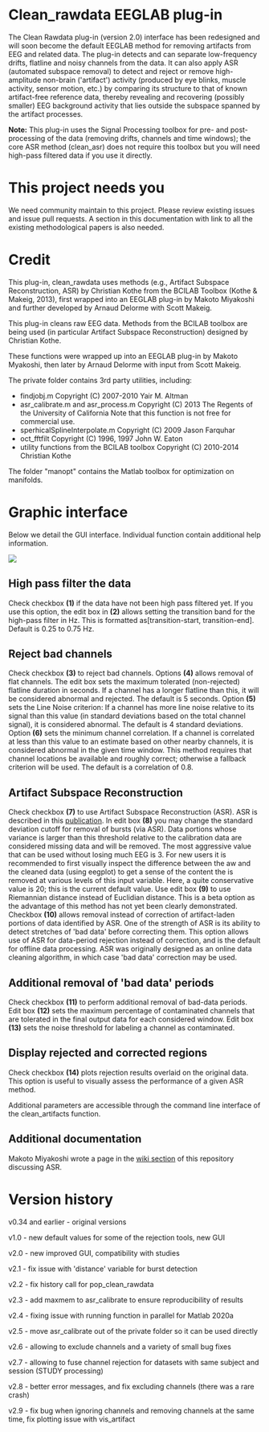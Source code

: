 # Clean_rawdata EEGLAB plug-in

The Clean Rawdata plug-in (version 2.0) interface has been redesigned and will soon become the default EEGLAB method for removing artifacts from EEG and related data. The plug-in detects and can separate low-frequency drifts, flatline and noisy channels from the data. It can also apply ASR (automated subspace removal) to detect and reject or remove high-amplitude non-brain ('artifact') activity (produced by eye blinks, muscle activity, sensor motion, etc.) by comparing its structure to that of known artifact-free reference data, thereby revealing and recovering (possibly smaller) EEG background activity that lies outside the subspace spanned by the artifact processes.

**Note:** This plug-in uses the Signal Processing toolbox for pre- and post-processing of the data (removing drifts, channels and time windows); the core ASR method (clean_asr) does not require this toolbox but you will need high-pass filtered data if you use it directly.

# This project needs you

We need community maintain to this project. Please review existing issues and issue pull requests. A section in this documentation with link to all the existing methodological papers is also needed.

# Credit

This plug-in, clean_rawdata uses methods (e.g., Artifact Subspace 
Reconstruction, ASR) by Christian Kothe from the BCILAB Toolbox 
(Kothe & Makeig, 2013), first wrapped into an EEGLAB plug-in by 
Makoto Miyakoshi and further developed by Arnaud Delorme with 
Scott Makeig.

This plug-in cleans raw EEG data. Methods from the BCILAB toolbox
are being used (in particular Artifact Subspace Reconstruction)
designed by Christian Kothe.

These functions were wrapped up into an EEGLAB plug-in by Makoto
Myakoshi, then later by Arnaud Delorme with input from Scott
Makeig.

The private folder contains 3rd party utilities, including:
- findjobj.m Copyright (C) 2007-2010 Yair M. Altman
- asr_calibrate.m and asr_process.m
 Copyright (C) 2013 The Regents of the University of California
 Note that this function is not free for commercial use.
- sperhicalSplineInterpolate.m Copyright (C) 2009 Jason Farquhar
- oct_fftfilt Copyright (C) 1996, 1997 John W. Eaton
- utility functions from the BCILAB toolbox Copyright (C) 2010-2014 Christian Kothe

The folder "manopt" contains the Matlab toolbox for optimization on manifolds.

# Graphic interface

Below we detail the GUI interface. Individual function contain additional help information.

![](gui_interface.png)

## High pass filter the data

Check checkbox **(1)** if the data have not been high pass filtered yet. If you use this option, the edit box in **(2)** allows setting the transition band for the high-pass filter in Hz. This is formatted as[transition-start, transition-end]. Default is 0.25 to 0.75 Hz.

## Reject bad channels

Check checkbox **(3)** to reject bad channels. Options **(4)** allows removal of flat channels. The edit box sets the maximum tolerated (non-rejected) flatline duration in seconds. If a channel has a longer flatline than this, it will be considered abnormal and rejected. The default is 5 seconds. Option **(5)** sets the Line Noise criterion: If a channel has more line noise relative to its signal than this value (in standard deviations based on the total channel signal), it is considered abnormal. The default is 4 standard deviations. Option **(6)** sets the minimum channel correlation. If a channel is correlated at less than this value to an estimate based on other nearby channels, it is considered abnormal in the given time window. This method requires that channel locations be available and roughly correct; otherwise a fallback criterion will be used. The default is a correlation of 0.8.

## Artifact Subspace Reconstruction

Check checkbox **(7)** to use Artifact Subspace Reconstruction (ASR). ASR is described in this [publication](https://www.ncbi.nlm.nih.gov/pubmed/26415149). In edit box **(8)** you may change the standard deviation cutoff for removal of bursts (via ASR). Data portions whose variance is larger than this threshold relative to the calibration data are considered missing data and will be removed. The most aggressive value that can be used without losing much EEG is 3. For new users it is recommended to first visually inspect the difference between the aw and the cleaned data (using eegplot) to get a sense of the content the is removed at various levels of this input variable. Here, a quite conservative value is 20; this is the current default value. Use edit box **(9)** to use Riemannian distance instead of Euclidian distance. This is a beta option as the advantage of this method has not yet been clearly demonstrated. Checkbox **(10)** allows removal instead of correction of artifact-laden portions of data identified by ASR. One of the strength of ASR is its ability to detect stretches of 'bad data' before correcting them. This option allows use of ASR for data-period rejection instead of correction, and is the default for offline data processing. ASR was originally designed as an online data cleaning algorithm, in which case 'bad data' correction may be used.

## Additional removal of 'bad data' periods

Check checkbox **(11)** to perform additional removal of bad-data periods. Edit box **(12)** sets the maximum percentage of contaminated channels that are tolerated in the final output data for each considered window. Edit box **(13)** sets the noise threshold for labeling a channel as contaminated.

## Display rejected and corrected regions

Check checkbox **(14)** plots rejection results overlaid on the original data. This option is useful to visually assess the performance of a given ASR method.

Additional parameters are accessible through the command line interface of the clean_artifacts function.

## Additional documentation

Makoto Miyakoshi wrote a page in the [wiki section](https://github.com/sccn/clean_rawdata/wiki) of this repository discussing ASR.

# Version history
v0.34 and earlier - original versions

v1.0 - new default values for some of the rejection tools, new GUI

v2.0 - new improved GUI, compatibility with studies

v2.1 - fix issue with 'distance' variable for burst detection

v2.2 - fix history call for pop_clean_rawdata

v2.3 - add maxmem to asr_calibrate to ensure reproducibility of results

v2.4 - fixing issue with running function in parallel for Matlab 2020a

v2.5 - move asr_calibrate out of the private folder so it can be used directly

v2.6 - allowing to exclude channels and a variety of small bug fixes

v2.7 - allowing to fuse channel rejection for datasets with same subject and session (STUDY processing)

v2.8 - better error messages, and fix excluding channels (there was a rare crash)

v2.9 - fix bug when ignoring channels and removing channels at the same time, fix plotting issue with vis_artifact
